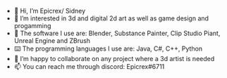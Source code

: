 - 👋 Hi, I’m Epicrex/ Sidney
- 💚 I’m interested in 3d and digital 2d art as well as game design and progamming
- 🧰 The software I use are: Blender, Substance Painter, Clip Studio Piant, Unreal Engine and ZBrush
- ⌨️ The programming languages I use are: Java, C#, C++, Python
- 💞 I’m happy to collaborate on any project where a 3d artist is needed
- 📫 You can reach me through discord: Epicrex#6711

<!---
Epicrex/Epicrex is a ✨ special ✨ repository because its `README.md` (this file) appears on your GitHub profile.
You can click the Preview link to take a look at your changes.
--->
